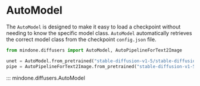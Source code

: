 <!--Copyright 2025 The HuggingFace Team. All rights reserved.

Licensed under the Apache License, Version 2.0 (the "License"); you may not use this file except in compliance with
the License. You may obtain a copy of the License at

http://www.apache.org/licenses/LICENSE-2.0

Unless required by applicable law or agreed to in writing, software distributed under the License is distributed on
an "AS IS" BASIS, WITHOUT WARRANTIES OR CONDITIONS OF ANY KIND, either express or implied. See the License for the
specific language governing permissions and limitations under the License.
-->

# AutoModel

The `AutoModel` is designed to make it easy to load a checkpoint without needing to know the specific model class. `AutoModel` automatically retrieves the correct model class from the checkpoint `config.json` file.

```python
from mindone.diffusers import AutoModel, AutoPipelineForText2Image

unet = AutoModel.from_pretrained("stable-diffusion-v1-5/stable-diffusion-v1-5", subfolder="unet")
pipe = AutoPipelineForText2Image.from_pretrained("stable-diffusion-v1-5/stable-diffusion-v1-5", unet=unet)
```

::: mindone.diffusers.AutoModel
